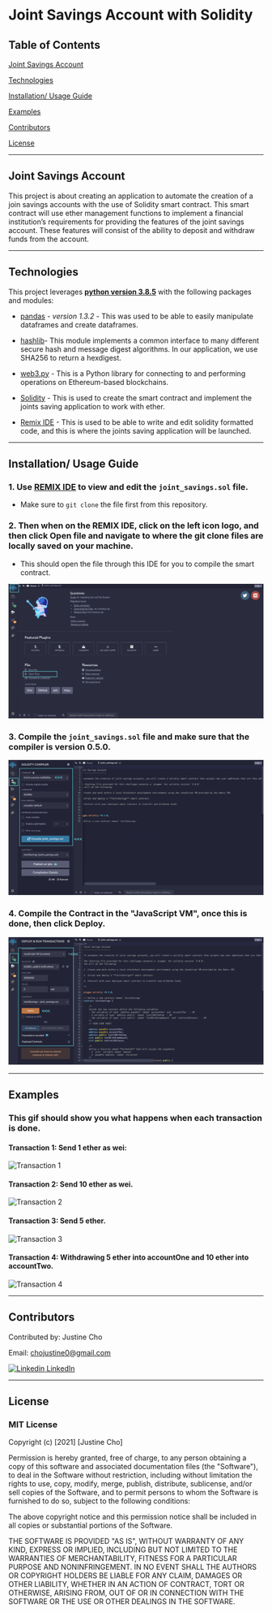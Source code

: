 # Joint Savings Account with Solidity

## Table of Contents

[Joint Savings Account](https://github.com/juzcho/Module-20-Challenge-Joint-Savings-Account#joint-savings-account)

[Technologies](https://github.com/juzcho/Module-20-Challenge-Joint-Savings-Account#technologies)

[Installation/ Usage Guide](https://github.com/juzcho/Module-20-Challenge-Joint-Savings-Account#installation-usage-guide)

[Examples](https://github.com/juzcho/Module-20-Challenge-Joint-Savings-Account#examples)

[Contributors](https://github.com/juzcho/Module-20-Challenge-Joint-Savings-Account#contributors)

[License](https://github.com/juzcho/Module-20-Challenge-Joint-Savings-Account#license)

---

## Joint Savings Account

This project is about creating an application to automate the creation of a join savings accounts with the use of Solidity smart contract. This smart contract will use ether management functions to implement a financial institution’s requirements for providing the features of the joint savings account. These features will consist of the ability to deposit and withdraw funds from the account.

---

## Technologies

This project leverages **[python version 3.8.5](https://www.python.org/downloads/)** with the following packages and modules:

* [pandas](https://pandas.pydata.org/docs/) - *version 1.3.2* - This was used to be able to easily manipulate dataframes and create dataframes.

* [hashlib](https://docs.python.org/3/library/hashlib.html)- This module implements a common interface to many different secure hash and message digest algorithms. In our application, we use SHA256 to return a hexdigest.

* [web3.py](https://web3py.readthedocs.io/en/stable/overview.html) - This is a Python library for connecting to and performing operations on Ethereum-based blockchains.

* [Solidity](https://docs.soliditylang.org/en/v0.8.9/) - This is used to create the smart contract and implement the joints saving application to work with ether.

* [Remix IDE](https://remix.ethereum.org/) - This is used to be able to write and edit solidity formatted code, and this is where the joints saving application will be launched.

---
## Installation/ Usage Guide

### 1. Use [REMIX IDE](https://remix.ethereum.org/) to view and edit the `joint_savings.sol` file.

- Make sure to `git clone` the file first from this repository. 

### 2. Then when on the REMIX IDE, click on the left icon logo, and then click Open file and navigate to where the git clone files are locally saved on your machine.

- This should open the file through this IDE for you to compile the smart contract.

![Remix IDE Open](./Images/remix_ide_open_file.png)

### 3. Compile the `joint_savings.sol` file and make sure that the compiler is version 0.5.0.

![Remix IDE Compile](./Images/remix_ide_compile.png)

### 4. Compile the Contract in the "JavaScript VM", once this is done, then click Deploy.

![Remix IDE Javascript](./Images/remix_ide_javascript.png)


---
## Examples

### **This gif should show you what happens when each transaction is done.** 

#### **Transaction 1: Send 1 ether as wei:**

![Transaction 1](./Execution_Results/transaction_1_send_1ether.gif)

#### **Transaction 2: Send 10 ether as wei.**

![Transaction 2](./Execution_Results/transaction_2_send_10ether.gif)

#### **Transaction 3: Send 5 ether.**

![Transaction 3](./Execution_Results/transaction_3_send_5ether.gif)

#### **Transaction 4: Withdrawing 5 ether into accountOne and 10 ether into accountTwo.**
![Transaction 4](./Execution_Results/withdraw_transaction.gif)

---

## Contributors

Contributed by: Justine Cho

Email: chojustine0@gmail.com

[![Linkedin](https://i.stack.imgur.com/gVE0j.png) LinkedIn](https://www.linkedin.com/in/justinecho)

---

## License

### **MIT License**

Copyright (c) [2021] [Justine Cho]

Permission is hereby granted, free of charge, to any person obtaining a copy
of this software and associated documentation files (the "Software"), to deal
in the Software without restriction, including without limitation the rights
to use, copy, modify, merge, publish, distribute, sublicense, and/or sell
copies of the Software, and to permit persons to whom the Software is
furnished to do so, subject to the following conditions:

The above copyright notice and this permission notice shall be included in all
copies or substantial portions of the Software.

THE SOFTWARE IS PROVIDED "AS IS", WITHOUT WARRANTY OF ANY KIND, EXPRESS OR
IMPLIED, INCLUDING BUT NOT LIMITED TO THE WARRANTIES OF MERCHANTABILITY,
FITNESS FOR A PARTICULAR PURPOSE AND NONINFRINGEMENT. IN NO EVENT SHALL THE
AUTHORS OR COPYRIGHT HOLDERS BE LIABLE FOR ANY CLAIM, DAMAGES OR OTHER
LIABILITY, WHETHER IN AN ACTION OF CONTRACT, TORT OR OTHERWISE, ARISING FROM,
OUT OF OR IN CONNECTION WITH THE SOFTWARE OR THE USE OR OTHER DEALINGS IN THE
SOFTWARE.
